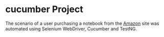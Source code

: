 # cucumber Project

The scenario of a user purchasing a notebook from the [Amazon](https://www.amazon.com.tr/) site was automated using Selenium WebDriver, Cucumber and TestNG.
